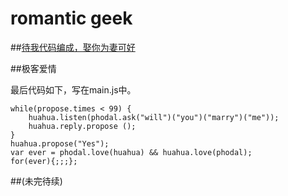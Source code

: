 # romantic geek

##[待我代码编成，娶你为妻可好](http://www.xuntayizhan.com/person/ji-ke-ai-qing-zhi-er-shi-dai-wo-dai-ma-bian-cheng-qu-ni-wei-qi-ke-hao-wan/)

##极客爱情

最后代码如下，写在main.js中。

    while(propose.times < 99) {
        huahua.listen(phodal.ask("will")("you")("marry")("me"));
        huahua.reply.propose ();
    }
    huahua.propose("Yes");
    var ever = phodal.love(huahua) && huahua.love(phodal);
    for(ever){;;;};

##(未完待续)
